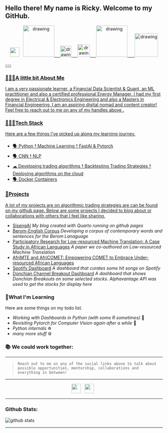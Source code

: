 ## Hello there! My name is Ricky. Welcome to my GitHub.

<p align='center'>
<a href="mailto:ricky.macharm@sisengai.com"><img height="30" src="https://raw.githubusercontent.com/iansmathew/iansmathew/master/assets/icon_email.png"></a>&nbsp;&nbsp;
<a href="https://www.youtube.com/channel/UCiGb6zu-TfJk8ixc-oKkCcA/featured"><img src="https://res.cloudinary.com/importdata/image/upload/v1595012354/yt_logo_jjgys4.png" alt="drawing" width="100"/>&nbsp;&nbsp;&nbsp;&nbsp;
<a href="https://medium.com/@theAfricanQuant"><img src="https://res.cloudinary.com/importdata/image/upload/v1595012354/medium_mono_hoz0z5.png" alt="drawing" width="35"/>&nbsp;&nbsp;&nbsp;&nbsp;
<a href="https://twitter.com/theAfricanQuant"><img src="https://res.cloudinary.com/importdata/image/upload/v1595012924/Twitter_Logo_Blue_gbtagu.png" alt="drawing" width="40"/>&nbsp;&nbsp;&nbsp;&nbsp;
<a href="https://www.linkedin.com/in/theafricanquant/"><img src="https://res.cloudinary.com/importdata/image/upload/v1595012354/linkedin_t9qiwy.png" alt="drawing" width="100"/> &nbsp;&nbsp;&nbsp;&nbsp;
<a href="https://www.kaggle.com/theAfricanQuant"><img src="https://res.cloudinary.com/importdata/image/upload/v1595012924/kaggle_ksaktb.png" alt="drawing" width="75"/>
</p>
---

### 🙋🏽‍♂️A little bit About Me

<p> I am a very passionate learner, a Financial Data Scientist & Quant, an ML practitioner and also a certified professional Energy Manager. I had my first degree in Electrical & Electronics Engineering and also a Masters in Financial Engineering. I am an aspiring digital nomad and content creator! Feel free to reach out to me on any of my handles above .
</p>

### 👨🏽‍💻Tech Stack

<p>
Here are a few things I've picked up along my learning journey.
</p>

- 🗣 Python 𒑰 Machine Learning 𒑰 FastAI & Pytorch
- 🗣 CNN 𒑰 NLP
- ☁ Developing trading algorithms 𒑰 Backtesting Trading Strategies 𒑰 Deploying algorithms on the cloud
- 🗣 Docker Containers

### 🚧Projects

<p>
A lot of my projects are on algorithmic trading strategies are can be found on my github page. Below are some projects I decided to blog about or collaborations with others that I feel like sharing.

- <a href="https://SisengAI.com">SisengAI</a> _My blog created with Quarto running on github pages_
- <a href="https://docs.google.com/spreadsheets/d/1pNDy2Nol-j1bJacxQvrGgwZXwLmo_H5SyZR76jd8LUk/edit?usp=sharing">Berom-English Corpus</a> _Developing a corpus of contemporary words and sentences for the Berom Lanaguage_
- <a href="https://www.researchgate.net/publication/347235065_Participatory_Research_for_Low-resourced_Machine_Translation_A_Case_Study_in_African_Languages/citations?latestCitations=PB%3A355365230">Participatory Research for Low-resourced Machine Translation: A Case Study in African Languages</a> _A paper we co-authored on Low-resourced Machine Translation_
- <a href="https://arxiv.org/abs/2311.09828" target="_blank">AfriMTE and AfriCOMET: Empowering COMET to Embrace Under-resourced African Languages</a>
- <a href="https://www.sisengai.com/spotify-dashboard/dashboard.html">Spotify Dashboard</a> _A dashboard that curates some hit songs on Spotify_
- <a href="https://www.sisengai.com/Alphavantage_Dashboard/Alphavantage_Dashboard.html">Donchian Channel Breakout Dashboard</a> _A dashboard that shows Donchian Breakouts on some selected stocks. Alphavantage API was used to get the stocks for display here_

</p>

### 🌱What I'm Learning

Here are some things on my todo list.

- _Working with Dashboards in Python (with some R sometimes)_ 🤖
- _Revisiting Pytorch for Computer Vision again after a while_ 🤖
- _Python internals_ ♽
- _many more stuff_ ⚙️


### 📚 We could work together:



---

>`Reach out to me on any of the social links above to talk about possible opportunities, mentorship, collaborations and everything in between!`

---
<p align='center'>
<a href="https://www.linkedin.com/in/theafricanquant/"><img height="30" src="https://raw.githubusercontent.com/iansmathew/iansmathew/master/assets/icon_linkedin.png"></a>&nbsp;&nbsp;
<a href="https://twitter.com/theAfricanQuant"><img height="30" src="https://raw.githubusercontent.com/iansmathew/iansmathew/master/assets/icon_twitter.png"></a>&nbsp;&nbsp;
</p>

---

### Github Stats:

![github stats](https://github-readme-stats.vercel.app/api?username=theAfricanQuant&count_private=true&show_icons=true&title_color=1F75C8&icon_color=2AA410&text_color=043667&bg_color=ffffff)

---

